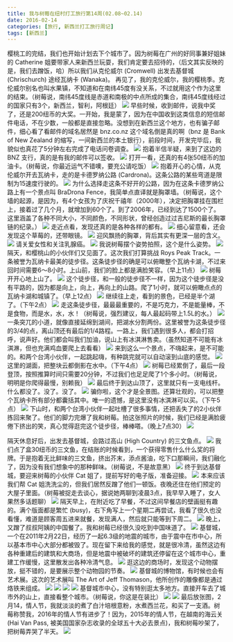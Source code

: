 ```yaml
---
title: 我与树莓在纽村打工旅行第14周(02.08~02.14)
date: 2016-02-14
categories: [旅行, 新西兰打工旅行周记]
tags: [新西兰]    
---
```






樱桃工的完结，我们也开始计划去下个城市了。因为树莓在广州的好同事兼好姐妹的 Catherine 姐要带家人来新西兰玩耍，我们肯定要去招待的，（后文其实反映的是，我们去蹭饭，哈）所以我们从克伦威尔 (Cromwell) 出发去基督城 (Chrischurch) 途经瓦纳卡 (Wanaka)。
再见了，我的克伦威尔，我的樱桃季。克伦威尔别名也叫水果镇，不知道和在南纬45度有没关系，不过就用这个作为这里的结束。（树莓说，南纬45度线是赤道和南极的中点所成的集合，南纬45度线经过的国家只有3个，新西兰，智利，阿根廷）
![](/event/2016_02_14_p1.jpg)
早些时候，收到邮件，说我中奖了，还是200纽币的大奖。一开始，我是蒙了，因为在中国收到这类信息的短信邮件电话，不在少数，一般都是直接忽略。没想到在新西兰这个地方，也有骗子邮件，细心看了看邮件的域名居然是 bnz.co.nz 这个域名倒是真的啊（bnz 是 Bank of New Zealand 的缩写，一间新西兰的本土银行），前段时间，开发完毕后，我貌似也真花了5分钟左右完成了电话问卷调查。
![](/event/2016_02_14_p2.jpg)
抱着半信半疑，来到了这边的 BNZ 支行，真的是有我的邮件可以签收。
![](/event/2016_02_14_p3.jpg)
打开一看，还真的有4张50纽币的加油卡。（树莓说，你最近运气不错噢，要充公请吃饭）
![](/event/2016_02_14_p4.jpg)
抱着开心的心情，从克伦威尔开去瓦纳卡，走的是卡德罗纳公路 (Cardrona)。这条公路的某些弯道是限制为15速度行驶的。
![](/event/2016_02_14_p5.jpg)
为什么选择走这条不好开的公路，因为在这条卡德罗纳公路上有一个景点叫 BraDrona Fence，我简单点直译就是胸罩墙。（树莓说，这个墙的起源，是因为，有4个女孩为了庆祝千禧年（2000年），决定把胸罩挂在围栏上，接着过了几个月，就增加到60个了。到了2006年，已经到达了1500个了。这里涵盖了各种不同大小，不同颜色，不同形状，曾经创造过过吉尼斯的最长胸罩链的纪录。）
![](/event/2016_02_14_p6.jpg)
走近点看，发现还真的是各种各样的都有。
![](/event/2016_02_14_p7.jpg)
细心留意看，还会发现这个草莓的，还带眼镜。
![](/event/2016_02_14_p8.jpg)
迎风飘扬的胸罩，背后其实有更深一层的含义。
![](/event/2016_02_14_p9.jpg)
请关爱女性和关注乳腺癌。
![](/event/2016_02_14_p10.jpg)
我说树莓摆个姿势拍照，这个是什么姿势。
![](/event/2016_02_14_p11.jpg)
隔天，和樱桃山的小伙伴们又见面了。这次我们打算挑战 Roys Peak Track。一条被誉为瓦纳卡最美的徒步径。这条徒步径的确是可以俯瞰整个瓦纳卡湖，不过来回时间需要6～8小时。上山前，我们的脸上都是满脸笑容。（早上11点）
![](/event/2016_02_14_p12.jpg)
树莓开开心地上山了。
![](/event/2016_02_14_p13.jpg)
这个徒步径，和一般的徒步径不一样，因为这个徒步径是没有平路的，因为都是向上，向上，再向上的山路。爬了1小时，就可以俯瞰点点的瓦纳卡湖和城镇了。（早上12点）
![](/event/2016_02_14_p14.jpg)
继续往上走，看到的景色，已经是半个湖了。（下午2点）
![](/event/2016_02_14_p15.jpg)
走这条徒步径，最最最重要的，不是巧克力，不是能量棒，不是食物，而是水，水，水！（树莓说，强烈建议，每人最起码带上1.5L的水。）
![](/event/2016_02_14_p16.jpg)
一条突兀的小道，就像直接延绵到湖间，把湖水分割两份。这里被誉为这条徒步径的3/4的点，离山顶还有最后的1/4路程。一路上，我们遇到很多人，都会打招呼，说声好。他们都会叫我们加油，说山上有冰淇淋售卖。（虽然知道不可能有冰淇淋，但也充满鸡血要爬上去看看）
![](/event/2016_02_14_p17.jpg)
来到这么一个景点，不嗨起来，是不可能的。和两个台湾小伙伴，一起跳起嗨，有种跳完就可以自动滚到山底的感觉。
![](/event/2016_02_14_p18.jpg)
这里的湖面，把整块云都倒影在水中。（下午4点）
![](/event/2016_02_14_p19.jpg)
树莓已经累倒了，最后一段登顶，按照推算时间只需要20分钟，不过我们也足足爬了1个多小时。（树莓说，明明是你爬得最慢，别赖我）
![](/event/2016_02_14_p20.jpg)
最后终于到达山顶了，这里就只有一支电线杆。什么都没了。没了。没了。
![](/event/2016_02_14_p21.jpg)
骗你啦，这个才是全景图。还算壮观的，可以把整个瓦纳卡所有部分都囊括其中。唯一的遗憾，是这里没有冰淇淋可以买。（下午5点）
![](/event/2016_02_14_p22.jpg)
下山时，和两个台湾小伙伴一起吐槽了很多事情，还把丢失了的2小伙伴拣回来聚了。他们的脚力完爆了我和树莓。拍这张照片的时候，我们已经是满脸疲倦下挤出的笑，真心觉得逛完这个徒步径，棒棒嗒。（晚上7点30）
![](/event/2016_02_14_p23.jpg)

隔天休息好后，出发去基督城，会路过高山 (High Country) 的三文鱼点。
![](/event/2016_02_14_p24.jpg)
我们点了盒30纽币的三文鱼，在结账的时候看到，一个获得零售什么什么奖的将牌。于是抱着无比鲜味的三文鱼，挤出芥末，添点酱油，吃下口那瞬间，我们融化了，因为没有我们想象中的那种鲜味。（树莓说，不是故意黑）
![](/event/2016_02_14_p25.jpg)
终于到达基督城，要迎来树莓的小伙伴 Cat 姐了，提前写好的电子版，准备迎接。
![](/event/2016_02_14_p26.jpg)
本来应该我们帮 Cat 姐洗洗尘的，但我们居然反蹭了他们一顿饭。夜晚还住在他们预定的大屋子里面。（树莓被捉走去谈心，据说她两聊到凌晨3点，我早早入睡了，女人果然多话题聊）
![](/event/2016_02_14_p27.jpg)
隔天早上，在附近吃了早餐，不过这间早餐店的壁画挺有趣的。满个版面都是繁忙 (busy)，右下角写上一个星期二再尝试，我看了很久也没看懂，难道是顾客周五进来就餐，发现满人，然后就只能等到下周二。
![](/event/2016_02_14_p28.jpg)
晚上，又蹭了叔叔阿姨的中国餐了。我和树莓已经很久没吃到中国味道了。
![](/event/2016_02_14_p29.jpg)
基督城，一个在2011年2月22日，经历了一起6.3级的地震的城市，由于震中在市中心，所以基本市中心大部分都被毁了。现在留下来给我的感觉，就是很冷清，虽然这边有各种重建后的建筑和大商场，但是地震中被破坏的建筑还停留在这个城市中心，重建工作缓慢，这里散发出各种冷清气息。
![](/event/2016_02_14_p30.jpg)
逛这边的商场时，发现这个动物摆放，挺不错的，是要展示整个动物园的节奏。
![](/event/2016_02_14_p32.jpg)
基督城的博物馆，有时候也会有艺术展。这次的艺术展叫 The Art of Jeff Thomason，他所创作的雕像都是通过烙铁来组成。
![](/event/2016_02_14_p36.jpg)
![](/event/2016_02_14_p37.jpg)
![](/event/2016_02_14_p38.jpg)
![](/event/2016_02_14_p39.jpg)
基督城市中心，没有特别逛太多地方。直接开车去了城市外的山上，直接看整个城市。（树莓说，你这是在装比）
![](/event/2016_02_14_p33.jpg)
![](/event/2016_02_14_p34.jpg)
最后放张图，2月14，情人节，我就淡淡的煮了白汁培根意粉，水煮西兰花，和买了一支酒。树莓称赞我，2016年的情人节有进步了！因为，2015年的情人节，在越南的海云关 (Hai Van Pass, 被美国国家杂志收录的全球五十大必去景点)，我和树莓吵架了，把树莓弄哭了半天。
![](/event/2016_02_14_p35.jpg)